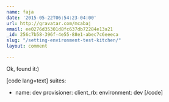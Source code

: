 ```yaml
---
name: faja
date: '2015-05-22T06:54:23-04:00'
url: http://gravatar.com/mcabaj
email: ee0276d35301d8fc637db72284e13a21
_id: 256c7b58-396f-4e55-88e1-abec7c6eeeca
slug: "/setting-environment-test-kitchen/"
layout: comment

---
```


Ok, found it:)

[code lang=text]
suites:
  -  name: dev
     provisioner:
       client_rb:
         environment: dev
[/code]
